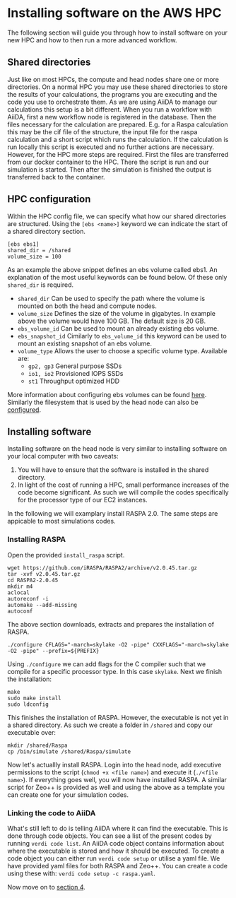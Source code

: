 # Installing software on the AWS HPC
The following section will guide you through how to install software on your new HPC and how to then run a more advanced workflow. 

## Shared directories
Just like on most HPCs, the compute and head nodes share one or more directories. On a normal HPC you may use these shared directories to store the results of your calculations, the programs you are executing and the code you use to orchestrate them. As we are using AiiDA to manage our calculations this setup is a bit different. When you run a workflow with AiiDA, first a new workflow node is registered in the database. Then the files necessary for the calculation are prepared. E.g. for a Raspa calculation this may be the cif file of the structure, the input file for the raspa calculation and a short script which runs the calculation. If the calculation is run locally this script is executed and no further actions are necessary. However, for the HPC more steps are required. First the files are transferred from our docker container to the HPC. There the script is run and our simulation is started. Then after the simulation is finished the output is transferred back to the container. 

## HPC configuration

Within the HPC config file, we can specify what how our shared directories are structured. Using the `[ebs <name>]` keyword we can indicate the start of a shared directory section.

```
[ebs ebs1]
shared_dir = /shared
volume_size = 100
```

As an example the above snippet defines an ebs volume called ebs1. An explanation of the most useful keywords can be found below. Of these only `shared_dir` is required.

- `shared_dir` Can be used to specify the path where the volume is mounted on both the head and compute nodes.
- `volume_size` Defines the size of the volume in gigabytes. In example above the volume would have 100 GB. The default size is 20 GB.
- `ebs_volume_id` Can be used to mount an already existing ebs volume. 
- `ebs_snapshot_id` Cimilarly to `ebs_volume_id` this keyword can be used to mount an existing snapshot of an ebs volume.
- `volume_type` Allows the user to choose a specific volume type. Available are:  
  - `gp2, gp3` General purpose SSDs
  - `io1, io2` Provisioned IOPS SSDs
  - `st1` Throughput optimized HDD

More information about configuring ebs volumes can be found [here](https://docs.aws.amazon.com/parallelcluster/latest/ug/ebs-section.html). Similarly the filesystem that is used by the head node can also be [configured](https://docs.aws.amazon.com/parallelcluster/latest/ug/efs-section.html). 

## Installing software

Installing software on the head node is very similar to installing software on your local computer with two caveats: 
1. You will have to ensure that the software is installed in the shared directory.
2. In light of the cost of running a HPC, small performance increases of the code become significant. As such we will compile the codes specifically for the processor type of our EC2 instances.

In the following we will examplary install RASPA 2.0. The same steps are appicable to most simulations codes.

### Installing RASPA
Open the provided `install_raspa` script. 

```
wget https://github.com/iRASPA/RASPA2/archive/v2.0.45.tar.gz
tar -xvf v2.0.45.tar.gz
cd RASPA2-2.0.45
mkdir m4
aclocal
autoreconf -i
automake --add-missing
autoconf
```
The above section downloads, extracts and prepares the installation of RASPA.

```
./configure CFLAGS="-march=skylake -O2 -pipe" CXXFLAGS="-march=skylake -O2 -pipe" --prefix=${PREFIX}
```

Using `./configure` we can add flags for the C compiler such that we compile for a specific processor type. In this case `skylake`. Next we finish the installation:

```
make
sudo make install 
sudo ldconfig
```

This finishes the installation of RASPA. However, the executable is not yet in a shared directory. As such we create a folder in `/shared` and copy our executable over:

```
mkdir /shared/Raspa
cp /bin/simulate /shared/Raspa/simulate
```

Now let's actuallly install RASPA. Login into the head node, add executive permissions to the script (`chmod +x <file name>`) and execute it (`./<file name>`). 
If everything goes well, you will now have installed RASPA. A similar script for Zeo++ is provided as well and using the above as a template you can create one for your simulation codes. 

### Linking the code to AiiDA
What's still left to do is telling AiiDA where it can find the executable. This is done through code objects. You can see a list of the present codes by running `verdi code list`. An AiiDA code object contains information about where the executable is stored and how it should be executed. To create a code object you can either run `verdi code setup` or utilise a yaml file. We have provided yaml files for both RASPA and Zeo++. You can create a code using these with: `verdi code setup -c raspa.yaml`.

Now move on to [section 4](../Section4/advanced-clusters.md).
